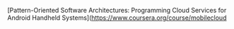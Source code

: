 [Pattern-Oriented Software Architectures: Programming Cloud Services for Android Handheld Systems](https://www.coursera.org/course/mobilecloud

